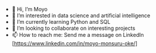 - 👋 Hi, I’m Moyo
- 👀 I’m interested in data science and artificial intelligence
- 🌱 I’m currently learning Python and SQL
- 💞️ I’m looking to collaborate on interesting projects
- 📫 How to reach me: Send me a message on LinkedIn [https://www.linkedin.com/in/moyo-monsuru-oke/]

<!---
OkeMoyo/OkeMoyo is a ✨ special ✨ repository because its `README.md` (this file) appears on your GitHub profile.
You can click the Preview link to take a look at your changes.
--->
